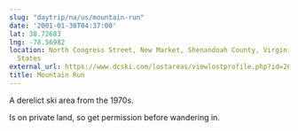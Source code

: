 ```yaml
---
slug: "daytrip/na/us/mountain-run"
date: '2001-01-30T04:37:00'
lat: 38.72683
lng: -78.56982
location: North Congress Street, New Market, Shenandoah County, Virginia, 22844, United
  States
external_url: https://www.dcski.com/lostareas/viewlostprofile.php?id=26
title: Mountain Run
---
```

A derelict ski area from the 1970s.

Is on private land, so get permission before wandering in.
